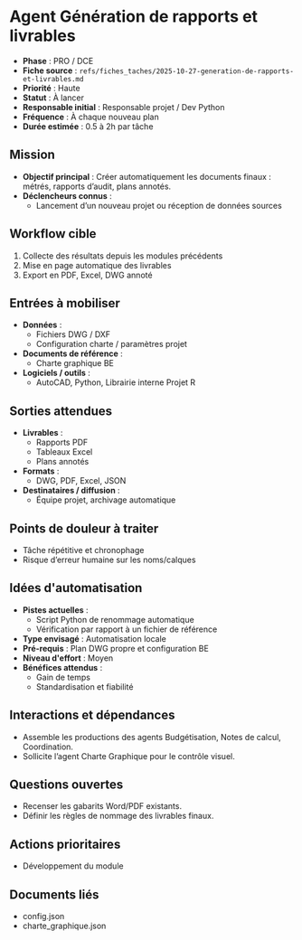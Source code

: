 # Agent Génération de rapports et livrables

- **Phase** : PRO / DCE
- **Fiche source** : `refs/fiches_taches/2025-10-27-generation-de-rapports-et-livrables.md`
- **Priorité** : Haute
- **Statut** : À lancer
- **Responsable initial** : Responsable projet / Dev Python
- **Fréquence** : À chaque nouveau plan
- **Durée estimée** : 0.5 à 2h par tâche

## Mission
- **Objectif principal** : Créer automatiquement les documents finaux : métrés, rapports d’audit, plans annotés.
- **Déclencheurs connus** :
  - Lancement d’un nouveau projet ou réception de données sources

## Workflow cible
1. Collecte des résultats depuis les modules précédents
2. Mise en page automatique des livrables
3. Export en PDF, Excel, DWG annoté

## Entrées à mobiliser
- **Données** :
  - Fichiers DWG / DXF
  - Configuration charte / paramètres projet
- **Documents de référence** :
  - Charte graphique BE
- **Logiciels / outils** :
  - AutoCAD, Python, Librairie interne Projet R

## Sorties attendues
- **Livrables** :
  - Rapports PDF
  - Tableaux Excel
  - Plans annotés
- **Formats** :
  - DWG, PDF, Excel, JSON
- **Destinataires / diffusion** :
  - Équipe projet, archivage automatique

## Points de douleur à traiter
- Tâche répétitive et chronophage
- Risque d’erreur humaine sur les noms/calques

## Idées d'automatisation
- **Pistes actuelles** :
  - Script Python de renommage automatique
  - Vérification par rapport à un fichier de référence
- **Type envisagé** : Automatisation locale
- **Pré-requis** : Plan DWG propre et configuration BE
- **Niveau d'effort** : Moyen
- **Bénéfices attendus** :
  - Gain de temps
  - Standardisation et fiabilité

## Interactions et dépendances
- Assemble les productions des agents Budgétisation, Notes de calcul, Coordination.
- Sollicite l’agent Charte Graphique pour le contrôle visuel.

## Questions ouvertes
- Recenser les gabarits Word/PDF existants.
- Définir les règles de nommage des livrables finaux.

## Actions prioritaires
- Développement du module

## Documents liés
- config.json
- charte_graphique.json
